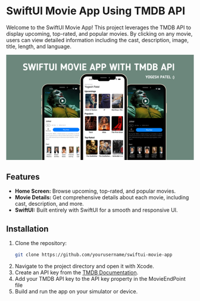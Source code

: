 # SwiftUI Movie App Using TMDB API

Welcome to the SwiftUI Movie App! This project leverages the TMDB API to display upcoming, top-rated, and popular movies. By clicking on any movie, users can view detailed information including the cast, description, image, title, length, and language.

![APP UI](movieui.png)

## Features
- **Home Screen:** Browse upcoming, top-rated, and popular movies.
- **Movie Details:** Get comprehensive details about each movie, including cast, description, and more.
- **SwiftUI:** Built entirely with SwiftUI for a smooth and responsive UI.

## Installation
1. Clone the repository:
   ```bash
   git clone https://github.com/yourusername/swiftui-movie-app
2. Navigate to the project directory and open it with Xcode.
3. Create an API key from the [TMDB Documentation](https://developer.themoviedb.org/reference/intro/getting-started).
4. Add your TMDB API key to the API key property in the MovieEndPoint file
5. Build and run the app on your simulator or device.
